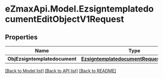 
# eZmaxApi.Model.EzsigntemplatedocumentEditObjectV1Request

## Properties

Name | Type | Description | Notes
------------ | ------------- | ------------- | -------------
**ObjEzsigntemplatedocument** | [**EzsigntemplatedocumentRequestCompound**](EzsigntemplatedocumentRequestCompound.md) |  | 

[[Back to Model list]](../README.md#documentation-for-models)
[[Back to API list]](../README.md#documentation-for-api-endpoints)
[[Back to README]](../README.md)

